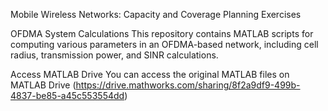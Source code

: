 Mobile Wireless Networks: Capacity and Coverage Planning Exercises

OFDMA System Calculations
This repository contains MATLAB scripts for computing various parameters in an OFDMA-based network, including cell radius, transmission power, and SINR calculations.

Access MATLAB Drive
You can access the original MATLAB files on MATLAB Drive (https://drive.mathworks.com/sharing/8f2a9df9-499b-4837-be85-a45c553554dd)
